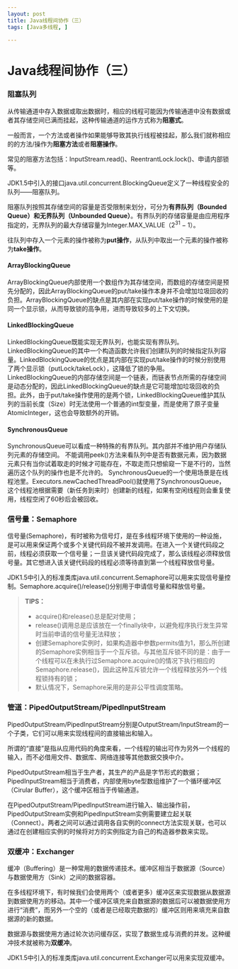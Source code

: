 ```yaml
---
layout: post
title: Java线程间协作（三）
tags: [Java多线程, ]

---
```



# Java线程间协作（三）

### 阻塞队列
从传输通道中存入数据或取出数据时，相应的线程可能因为传输通道中没有数据或者其存储空间已满而挂起，这种传输通道的运作方式称为**阻塞式**。

一般而言，一个方法或者操作如果能够导致其执行线程被挂起，那么我们就称相应的的方法/操作为**阻塞方法**或者**阻塞操作**。

常见的阻塞方法包括：InputStream.read()、ReentrantLock.lock()、申请内部锁等。

JDK1.5中引入的接口java.util.concurrent.BlockingQueue定义了一种线程安全的队列——阻塞队列。

阻塞队列按照其存储空间的容量是否受限制来划分，可分为**有界队列（Bounded Queue）**和**无界队列（Unbounded Queue）**。有界队列的存储容量是由应用程序指定的，无界队列的最大存储容量为Integer.MAX_VALUE（$2^{31} - 1$）。

往队列中存入一个元素的操作被称为**put操作**，从队列中取出一个元素的操作被称为**take操作**。

#### ArrayBlockingQueue
ArrayBlockingQueue内部使用一个数组作为其存储空间，而数组的存储空间是预先分配的，因此ArrayBlockingQueue的put/take操作本身并不会增加垃圾回收的负担。ArrayBlockingQueue的缺点是其内部在实现put/take操作的时候使用的是同一个显示锁，从而导致锁的高争用，进而导致较多的上下文切换。

#### LinkedBlockingQueue
LinkedBlockingQueue既能实现无界队列，也能实现有界队列。LinkedBlockingQueue的其中一个构造函数允许我们创建队列的时候指定队列容量。LinkedBlockingQueue的优点是其内部在实现put/take操作的时候分别使用了两个显示锁（putLock/takeLock），这降低了锁的争用。LinkedBlockingQueue的内部存储空间是一个链表，而链表节点所需的存储空间是动态分配的，因此LinkedBlockingQueue的缺点是它可能增加垃圾回收的负担。此外，由于put/take操作使用的是两个锁，LinkedBlockingQueue维护其队列的当前长度（Size）时无法使用一个普通的int型变量，而是使用了原子变量AtomicInteger，这也会导致额外的开销。

#### SynchronousQueue
SynchronousQueue可以看成一种特殊的有界队列。其内部并不维护用户存储队列元素的存储空间。
不能调用peek()方法来看队列中是否有数据元素，因为数据元素只有当你试着取走的时候才可能存在，不取走而只想偷窥一下是不行的，当然遍历这个队列的操作也是不允许的。
SynchronousQueue的一个使用场景是在线程池里。Executors.newCachedThreadPool()就使用了SynchronousQueue，这个线程池根据需要（新任务到来时）创建新的线程，如果有空闲线程则会重复使用，线程空闲了60秒后会被回收。



### 信号量：Semaphore
信号量(Semaphore)，有时被称为信号灯，是在多线程环境下使用的一种设施，是可以用来保证两个或多个关键代码段不被并发调用。在进入一个关键代码段之前，线程必须获取一个信号量；一旦该关键代码段完成了，那么该线程必须释放信号量。其它想进入该关键代码段的线程必须等待直到第一个线程释放信号量。

JDK1.5中引入的标准类库java.util.concurrent.Semaphore可以用来实现信号量控制。Semaphore.acquire()/release()分别用于申请信号量和释放信号量。

>**TIPS：**
> + acquire()和release()总是配对使用；
> + release()调用总是应该放在一个finally块中，以避免程序执行发生异常时当前申请的信号量无法释放；
> + 创建Semaphore实例时，如果构造器中参数permits值为1，那么所创建的Semaphore实例相当于一个互斥锁。与其他互斥锁不同的是：由于一个线程可以在未执行过Semaphore.acquire()的情况下执行相应的Semaphore.release()，因此这种互斥锁允许一个线程释放另外一个线程锁持有的锁；
> + 默认情况下，Semaphore采用的是非公平性调度策略。



### 管道：PipedOutputStream/PipedInputStream
PipedOutputStream/PipedInputStream分别是OutputStream/InputStream的一个子类，它们可以用来实现线程间的直接输出和输入。

所谓的“直接”是指从应用代码的角度来看，一个线程的输出可作为另外一个线程的输入，而不必借用文件、数据库、网络连接等其他数据交换中介。

PipedOutputStream相当于生产者，其生产的产品是字节形式的数据；PipedInputStream相当于消费者，内部使用byte型数组维护了一个循环缓冲区（Cirular Buffer），这个缓冲区相当于传输通道。

在PipedOutputStream/PipedInputStream进行输入、输出操作前，PipedOutputStream实例和PipedInputStream实例需要建立起关联（Connect）。两者之间可以通过调用各自实例的connect方法实现关联，也可以通过在创建相应实例的时候将对方的实例指定为自己的构造器参数来实现。



### 双缓冲：Exchanger
缓冲（Buffering）是一种常用的数据传递技术。缓冲区相当于数据源（Source）与数据使用方（Sink）之间的数据容器。

在多线程环境下，有时候我们会使用两个（或者更多）缓冲区来实现数据从数据源到数据使用方的移动。其中一个缓冲区填充来自数据源的数据后可以被数据使用方进行“消费”，而另外一个空的（或者是已经取完数据的）缓冲区则用来填充来自数据源的新的数据。

数据源与数据使用方通过轮次访问缓存区，实现了数据生成与消费的并发。这种缓冲技术就被称为**双缓冲**。

JDK1.5中引入的标准类库java.util.concurrent.Exchanger可以用来实现双缓冲。
